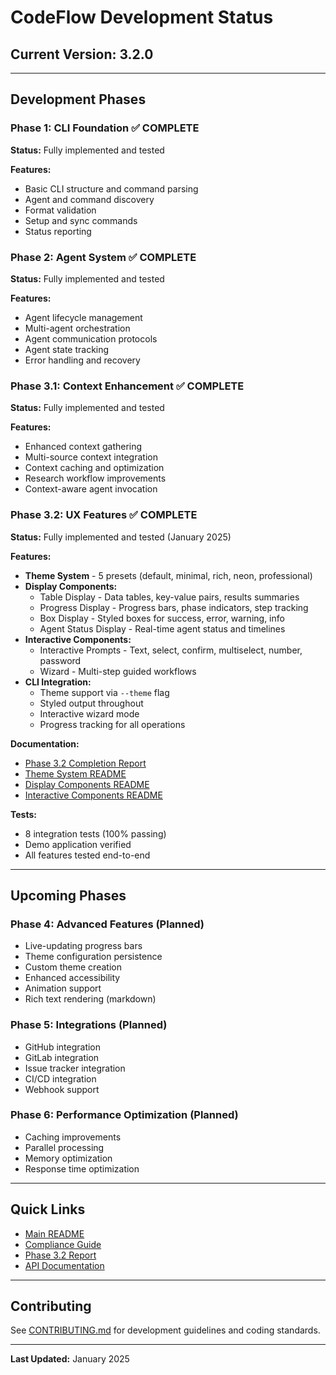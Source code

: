 # CodeFlow Development Status

## Current Version: 3.2.0

---

## Development Phases

### Phase 1: CLI Foundation ✅ COMPLETE
**Status:** Fully implemented and tested

**Features:**
- Basic CLI structure and command parsing
- Agent and command discovery
- Format validation
- Setup and sync commands
- Status reporting

### Phase 2: Agent System ✅ COMPLETE
**Status:** Fully implemented and tested

**Features:**
- Agent lifecycle management
- Multi-agent orchestration
- Agent communication protocols
- Agent state tracking
- Error handling and recovery

### Phase 3.1: Context Enhancement ✅ COMPLETE
**Status:** Fully implemented and tested

**Features:**
- Enhanced context gathering
- Multi-source context integration
- Context caching and optimization
- Research workflow improvements
- Context-aware agent invocation

### Phase 3.2: UX Features ✅ COMPLETE
**Status:** Fully implemented and tested (January 2025)

**Features:**
- **Theme System** - 5 presets (default, minimal, rich, neon, professional)
- **Display Components:**
  - Table Display - Data tables, key-value pairs, results summaries
  - Progress Display - Progress bars, phase indicators, step tracking
  - Box Display - Styled boxes for success, error, warning, info
  - Agent Status Display - Real-time agent status and timelines
- **Interactive Components:**
  - Interactive Prompts - Text, select, confirm, multiselect, number, password
  - Wizard - Multi-step guided workflows
- **CLI Integration:**
  - Theme support via `--theme` flag
  - Styled output throughout
  - Interactive wizard mode
  - Progress tracking for all operations

**Documentation:**
- [Phase 3.2 Completion Report](PHASE3_2_COMPLETION_REPORT.md)
- [Theme System README](src/cli/themes/README.md)
- [Display Components README](src/cli/display/README.md)
- [Interactive Components README](src/cli/interactive/README.md)

**Tests:**
- 8 integration tests (100% passing)
- Demo application verified
- All features tested end-to-end

---

## Upcoming Phases

### Phase 4: Advanced Features (Planned)
- Live-updating progress bars
- Theme configuration persistence
- Custom theme creation
- Enhanced accessibility
- Animation support
- Rich text rendering (markdown)

### Phase 5: Integrations (Planned)
- GitHub integration
- GitLab integration
- Issue tracker integration
- CI/CD integration
- Webhook support

### Phase 6: Performance Optimization (Planned)
- Caching improvements
- Parallel processing
- Memory optimization
- Response time optimization

---

## Quick Links

- [Main README](README.md)
- [Compliance Guide](COMPLIANCE.md)
- [Phase 3.2 Report](PHASE3_2_COMPLETION_REPORT.md)
- [API Documentation](docs/API.md)

---

## Contributing

See [CONTRIBUTING.md](CONTRIBUTING.md) for development guidelines and coding standards.

---

**Last Updated:** January 2025
